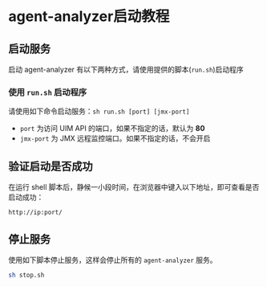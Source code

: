 # agent-analyzer启动教程

## 启动服务

启动 agent-analyzer 有以下两种方式，请使用提供的脚本(`run.sh`)启动程序

### 使用 `run.sh` 启动程序

请使用如下命令启动服务：`sh run.sh [port] [jmx-port]`

+ `port` 为访问 UIM API 的端口，如果不指定的话，默认为 **80**
+ `jmx-port` 为 JMX 远程监控端口。如果不指定的话，不会开启


## 验证启动是否成功

在运行 shell 脚本后，静候一小段时间，在浏览器中键入以下地址，即可查看是否启动成功：

`http://ip:port/`


## 停止服务

使用如下脚本停止服务，这样会停止所有的 `agent-analyzer` 服务。

```bash
sh stop.sh
```